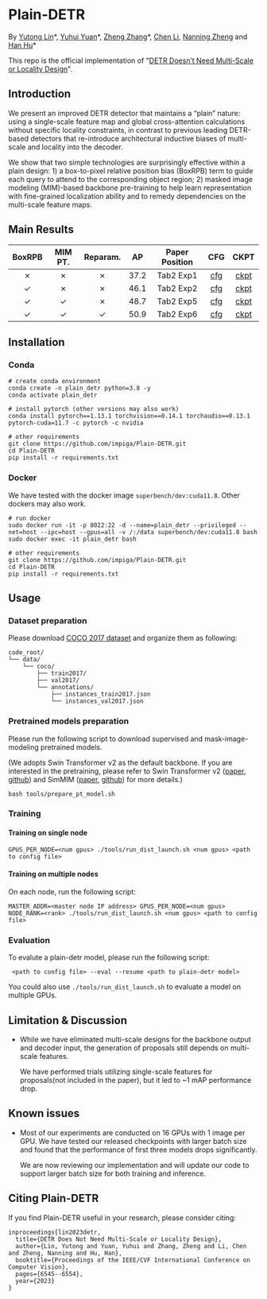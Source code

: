 # Plain-DETR

By [Yutong Lin](https://github.com/impiga)\*, [Yuhui Yuan](https://github.com/PkuRainBow)\*, [Zheng Zhang](https://stupidzz.github.io/)\*, [Chen Li](https://github.com/LC-Edward), [Nanning Zheng](http://www.iair.xjtu.edu.cn/info/1046/1229.htm) and [Han Hu](https://ancientmooner.github.io/)\*

This repo is the official implementation of "[DETR Doesn’t Need Multi-Scale or Locality Design](https://openaccess.thecvf.com/content/ICCV2023/html/Lin_DETR_Does_Not_Need_Multi-Scale_or_Locality_Design_ICCV_2023_paper.html)".

## Introduction

We present an improved DETR detector that maintains a “plain” nature: using a single-scale feature map and global cross-attention calculations without specific locality constraints, in contrast to previous leading DETR-based detectors that re-introduce architectural inductive biases of multi-scale and locality into the decoder.

We show that two simple technologies are surprisingly effective within a plain design: 1) a box-to-pixel relative position bias (BoxRPB) term to guide each query to attend to the corresponding object region; 2) masked image modeling (MIM)-based backbone pre-training to help learn representation with fine-grained localization ability and to remedy dependencies on the multi-scale feature maps.

## Main Results
| BoxRPB | MIM PT. | Reparam. | AP | Paper Position | CFG | CKPT |
| :---: | :---: | :---: | :---: | :---: | :---: | :---: | 
| ✗ | ✗ | ✗ | 37.2 | Tab2 Exp1 | [cfg](./configs/swinv2_small_sup_pt_ape.sh) | [ckpt](https://msravcghub.blob.core.windows.net/plaindetr-release/plaindetr_models/plaindetr_swinv2_small_sup_pt_ape.pth?sv=2020-04-08&st=2023-11-11T09%3A53%3A39Z&se=2049-12-31T09%3A53%3A00Z&sr=b&sp=r&sig=1ntSPDFHXBDVfYts8aUX8xTxA2kRpZyEQdwZL0tRNSk%3D)
| ✓ | ✗ | ✗ | 46.1 | Tab2 Exp2 | [cfg](./configs/swinv2_small_sup_pt_boxrpe.sh) | [ckpt](https://msravcghub.blob.core.windows.net/plaindetr-release/plaindetr_models/plaindetr_swinv2_small_sup_pt_boxrpe.pth?sv=2020-04-08&st=2023-11-11T09%3A54%3A10Z&se=2023-11-12T09%3A54%3A10Z&sr=b&sp=r&sig=yg4gw7vWX8zlOurS3x2J9%2BPwfsSaHEYYOHE4DJTWw%2BQ%3D) 
| ✓ | ✓ | ✗ | 48.7 | Tab2 Exp5 | [cfg](./configs/swinv2_small_mim_pt_boxrpe.sh) | [ckpt](https://msravcghub.blob.core.windows.net/plaindetr-release/plaindetr_models/plaindetr_swinv2_small_mim_pt_boxrpe.pth?sv=2020-04-08&st=2023-11-11T09%3A52%3A38Z&se=2049-12-31T09%3A52%3A00Z&sr=b&sp=r&sig=eX%2FNgca78ccyBhlujtCSh1BDHiPPOjjceyrMMLxKgr8%3D)
| ✓ | ✓ | ✓ | 50.9 | Tab2 Exp6 | [cfg](./configs/swinv2_small_mim_pt_boxrpe_reparam.sh) | [ckpt](https://msravcghub.blob.core.windows.net/plaindetr-release/plaindetr_models/plaindetr_swinv2_small_mim_pt_boxrpe_reparam.pth?sv=2020-04-08&st=2023-11-14T07%3A42%3A25Z&se=2049-12-31T07%3A42%3A00Z&sr=b&sp=r&sig=5r09k4tFNIO%2FURYIQ2RbjJOU7v4dWqFW1D3F%2Bdg%2FYq0%3D)

## Installation

### Conda

```
# create conda environment
conda create -n plain_detr python=3.8 -y
conda activate plain_detr

# install pytorch (other versions may also work)
conda install pytorch==1.13.1 torchvision==0.14.1 torchaudio==0.13.1 pytorch-cuda=11.7 -c pytorch -c nvidia

# other requirements
git clone https://github.com/impiga/Plain-DETR.git
cd Plain-DETR
pip install -r requirements.txt
```

### Docker

We have tested with the docker image `superbench/dev:cuda11.8`. Other dockers may also work.

```
# run docker
sudo docker run -it -p 8022:22 -d --name=plain_detr --privileged --net=host --ipc=host --gpus=all -v /:/data superbench/dev:cuda11.8 bash
sudo docker exec -it plain_detr bash

# other requirements
git clone https://github.com/impiga/Plain-DETR.git
cd Plain-DETR
pip install -r requirements.txt
```

## Usage

### Dataset preparation

Please download [COCO 2017 dataset](https://cocodataset.org/) and organize them as following:

```
code_root/
└── data/
    └── coco/
        ├── train2017/
        ├── val2017/
        └── annotations/
        	├── instances_train2017.json
        	└── instances_val2017.json
```

### Pretrained models preparation

Please run the following script to download supervised and mask-image-modeling pretrained models.

(We adopts Swin Transformer v2 as the default backbone. If you are interested in the pretraining, please refer to Swin Transformer v2 ([paper](https://arxiv.org/abs/2111.09883), [github](https://github.com/microsoft/Swin-Transformer)) and SimMIM ([paper](https://arxiv.org/abs/2111.09886), [github](https://github.com/microsoft/SimMIM)) for more details.)

```
bash tools/prepare_pt_model.sh
```

### Training

#### Training on single node

```
GPUS_PER_NODE=<num gpus> ./tools/run_dist_launch.sh <num gpus> <path to config file>
```

#### Training on multiple nodes

On each node, run the following script:

```
MASTER_ADDR=<master node IP address> GPUS_PER_NODE=<num gpus> NODE_RANK=<rank> ./tools/run_dist_launch.sh <num gpus> <path to config file> 
```

### Evaluation

To evalute a plain-detr model, please run the following script:

```
 <path to config file> --eval --resume <path to plain-detr model>
```

You could also use `./tools/run_dist_launch.sh` to evaluate a model on multiple GPUs.

## Limitation & Discussion
 - While we have eliminated multi-scale designs for the backbone output and decoder input, the generation of proposals still depends on multi-scale features.

   We have performed trials utilizing single-scale features for proposals(not included in the paper), but it led to ~1 mAP performance drop.

## Known issues

- Most of our experiments are conducted on 16 GPUs with 1 image per GPU. We have tested our released checkpoints with larger batch size and found that the performance of first three models drops significantly.

  We are now reviewing our implementation and will update our code to support larger batch size for both training and inference.

## Citing Plain-DETR

If you find Plain-DETR useful in your research, please consider citing:
```
inproceedings{lin2023detr,
  title={DETR Does Not Need Multi-Scale or Locality Design},
  author={Lin, Yutong and Yuan, Yuhui and Zhang, Zheng and Li, Chen and Zheng, Nanning and Hu, Han},
  booktitle={Proceedings of the IEEE/CVF International Conference on Computer Vision},
  pages={6545--6554},
  year={2023}
}
```